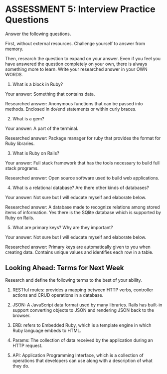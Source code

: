 # ASSESSMENT 5: Interview Practice Questions
Answer the following questions.

First, without external resources. Challenge yourself to answer from memory.

Then, research the question to expand on your answer. Even if you feel you have answered the question completely on your own, there is always something more to learn. Write your researched answer in your OWN WORDS.

1. What is a block in Ruby?

  Your answer: Something that contains data.

  Researched answer: Anonymous functions that can be passed into methods. Enclosed in do/end statements or within curly braces.



2. What is a gem?

  Your answer: A part of the terminal.

  Researched answer: Package manager for ruby that provides the format for Ruby libraries.



3. What is Ruby on Rails?

  Your answer: Full stack framework that has the tools necessary to build full stack programs.

  Researched answer: Open source software used to build web applications.



4. What is a relational database? Are there other kinds of databases?

  Your answer: Not sure but I will educate myself and elaborate below.

  Researched answer: A database made to recognize relations among stored items of information. Yes there is the SQlite database which is supported by Ruby on Rails.



5. What are primary keys? Why are they important?

  Your answer: Not sure but I will educate myself and elaborate below.

  Researched answer: Primary keys are automatically given to you when creating data. Contains unique values and identifies each row in a table.



## Looking Ahead: Terms for Next Week
Research and define the following terms to the best of your ability.

1. RESTful routes: provides a mapping between HTTP verbs, controller actions and CRUD operations in a database.

2. JSON: A JavaScript data format used by many libraries. Rails has built-in support converting objects to JSON and rendering JSON back to the browser.

3. ERB: refers to Embedded Ruby, which is a template engine in which Ruby language embeds to HTML.

4. Params: The collection of data received by the application during an HTTP request.

5. API: Application Programming Interface, which is a collection of operations that developers can use along with a description of what they do.
